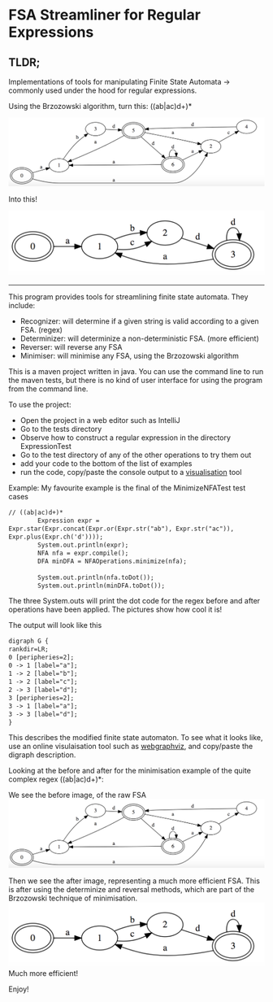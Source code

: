 # FSA Streamliner for Regular Expressions

## TLDR;
Implementations of tools for manipulating  Finite State Automata -> commonly used under the hood for regular expressions.

Using the Brzozowski algorithm, turn this: ((ab|ac)d+)*

<img src="readme-imgs/fsa_example1.jpg" title="non-deterministic FSA" width="550">

Into this!

<img src="readme-imgs/fsa_example2.jpg" title="deterministic FSA" width="550">


----

This program provides tools for streamlining finite state automata. They include:
- Recognizer: will determine if a given string is valid according to a given FSA. (regex)
- Determinizer: will determinize a non-deterministic FSA. (more efficient)
- Reverser: will reverse any FSA
- Minimiser: will minimise any FSA, using the Brzozowski algorithm

This is a maven project written in java. You can use the command line to run the maven tests, but there is no kind of user interface for using the program from the command line.

To use the project:
- Open the project in a web editor such as IntelliJ 
- Go to the tests directory
- Observe how to construct a regular expression in the directory ExpressionTest
- Go to the test directory of any of the other operations to try them out
- add your code to the bottom of the list of examples
- run the code, copy/paste the console output to a [visualisation](http://www.webgraphviz.com/) tool

Example:
My favourite example is the final of the MinimizeNFATest test cases
```
// ((ab|ac)d+)*
        Expression expr = Expr.star(Expr.concat(Expr.or(Expr.str("ab"), Expr.str("ac")), Expr.plus(Expr.ch('d'))));
        System.out.println(expr);
        NFA nfa = expr.compile();
        DFA minDFA = NFAOperations.minimize(nfa);

        System.out.println(nfa.toDot());
        System.out.println(minDFA.toDot());
```
The three System.outs will print the dot code for the regex before and after operations have been applied. The pictures show how cool it is!

The output will look like this
```
digraph G {
rankdir=LR;
0 [peripheries=2];
0 -> 1 [label="a"];
1 -> 2 [label="b"];
1 -> 2 [label="c"];
2 -> 3 [label="d"];
3 [peripheries=2];
3 -> 1 [label="a"];
3 -> 3 [label="d"];
}
```
This describes the modified finite state automaton.
To see what it looks like, use an online visulaisation tool such as [webgraphviz](http://www.webgraphviz.com/), and copy/paste the digraph description.

Looking at the before and after for the minimisation example of the quite complex regex ((ab|ac)d+)*:

We see the before image, of the raw FSA
![before](readme-imgs/fsa_example1.jpg?raw=true "Title")

Then we see the after image, representing a much more efficient FSA.
This is after using the determinize and reversal methods, which are part of the Brzozowski technique of minimisation.
![before](readme-imgs/fsa_example2.jpg?raw=true "Title")
Much more efficient!

Enjoy! 
